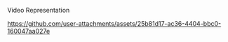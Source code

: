 Video Representation


https://github.com/user-attachments/assets/25b81d17-ac36-4404-bbc0-160047aa027e

